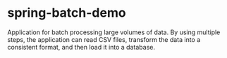 # spring-batch-demo
Application for batch processing large volumes of data. By using multiple steps, the application can read CSV files, transform the data into a consistent format, and then load it into a database.
